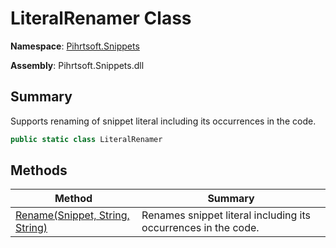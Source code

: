 # LiteralRenamer Class

**Namespace**: [Pihrtsoft.Snippets](../README.md)

**Assembly**: Pihrtsoft\.Snippets\.dll

## Summary

Supports renaming of snippet literal including its occurrences in the code\.

```csharp
public static class LiteralRenamer
```

## Methods

| Method | Summary |
| ------ | ------- |
| [Rename(Snippet, String, String)](Rename/README.md) | Renames snippet literal including its occurrences in the code\. |

